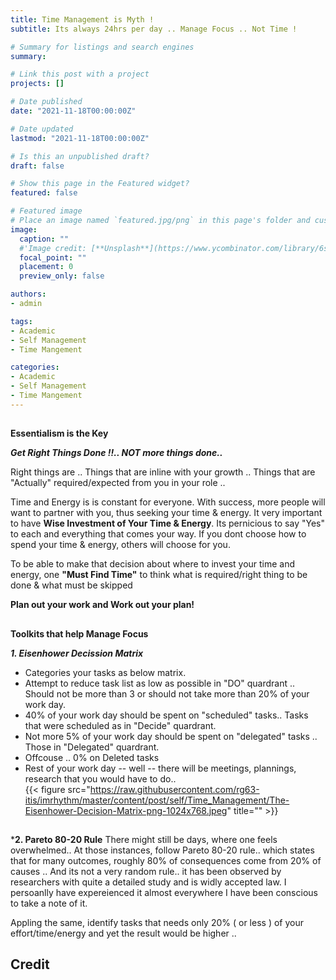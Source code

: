 ```yaml
---
title: Time Management is Myth !
subtitle: Its always 24hrs per day .. Manage Focus .. Not Time ! 

# Summary for listings and search engines
summary: 

# Link this post with a project
projects: []

# Date published
date: "2021-11-18T00:00:00Z"

# Date updated
lastmod: "2021-11-18T00:00:00Z"

# Is this an unpublished draft?
draft: false

# Show this page in the Featured widget?
featured: false

# Featured image
# Place an image named `featured.jpg/png` in this page's folder and customize its options here.
image:
  caption: ""  
  #'Image credit: [**Unsplash**](https://www.ycombinator.com/library/6s-how-to-lead)'
  focal_point: ""
  placement: 0
  preview_only: false

authors:
- admin

tags:
- Academic
- Self Management
- Time Mangement

categories:
- Academic
- Self Management
- Time Mangement
---
```

##

  
**Essentialism is the Key** 

***Get Right Things Done !!.. NOT more things done..***

Right things are ..  Things that are inline with your growth .. Things that are "Actually" required/expected from you in your role .. 

Time and Energy is is constant for everyone. With success, more people will want to partner with you, thus seeking your time & energy. It very important to have **Wise Investment of Your Time & Energy**. Its pernicious to say "Yes" to each and everything that comes your way. If you dont choose how to spend your time & energy, others will choose for you. 

To be able to make that decision about where to invest your time and energy, one **"Must Find Time"** to think what is required/right thing to be done & what must be skipped

**Plan out your work and Work out your plan!**

##
**Toolkits that help Manage Focus** 

***1. Eisenhower Decission Matrix***
- Categories your tasks as below matrix.
- Attempt to reduce task list as low as possible in "DO" quardrant .. Should not be more than 3 or should not take more than 20% of your work day.
- 40% of your work day should be spent on "scheduled" tasks.. Tasks that were scheduled as in "Decide" quardrant.
- Not more 5% of your work day should be spent on "delegated" tasks .. Those in "Delegated" quardrant.
- Offcouse .. 0% on Deleted tasks
- Rest of your work day -- well -- there will be meetings, plannings, research that you would have to do..  
{{< figure src="https://raw.githubusercontent.com/rg63-itis/imrhythm/master/content/post/self/Time_Management/The-Eisenhower-Decision-Matrix-png-1024x768.jpeg" title="" >}}
##
***2. Pareto 80-20 Rule**
There might still be days, where one feels overwhelmed.. At those instances, follow Pareto 80-20 rule.. which states that for many outcomes, roughly 80% of consequences come from 20% of causes .. And its not a very random rule.. it has been observed by researchers with quite a detailed study and is widly accepted law. I persoanlly have expereienced it almost everywhere I have been conscious to take a note of it.

Appling the same, identify tasks that needs only 20% ( or less ) of your effort/time/energy and yet the result would be higher .. 

## Credit

